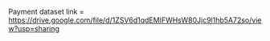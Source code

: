 Payment dataset link = https://drive.google.com/file/d/1ZSV6d1qdEMIFWHsW80Jjc9l1hb5A72so/view?usp=sharing
